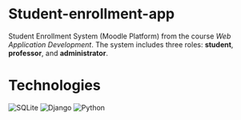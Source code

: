 # Student-enrollment-app

Student Enrollment System (Moodle Platform) from the course *Web Application Development*. The system includes three roles: <strong>student</strong>, <strong>professor</strong>, and <strong>administrator</strong>.

# Technologies

![SQLite](https://img.shields.io/badge/SQLite-07405E?style=for-the-badge&logo=sqlite&logoColor=white)
![Django](https://img.shields.io/badge/Django-092E20?style=for-the-badge&logo=django&logoColor=white)
![Python](https://img.shields.io/badge/Python-3776AB?style=for-the-badge&logo=python&logoColor=white)






